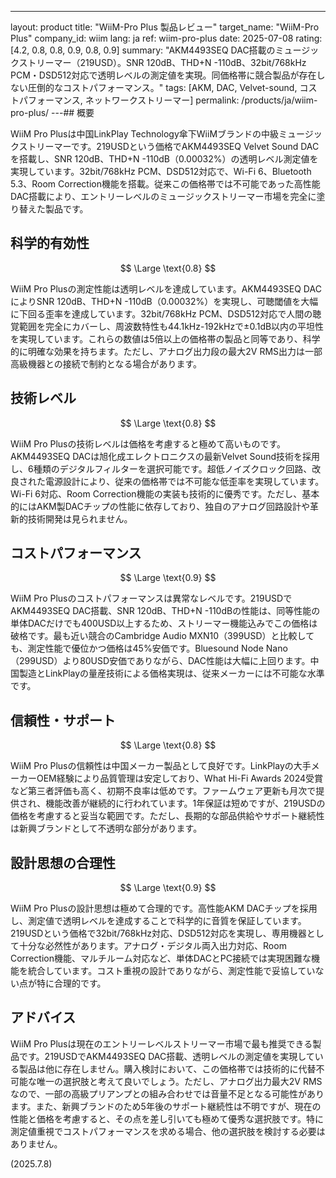 ---
layout: product
title: "WiiM-Pro Plus 製品レビュー"
target_name: "WiiM-Pro Plus"
company_id: wiim
lang: ja
ref: wiim-pro-plus
date: 2025-07-08
rating: [4.2, 0.8, 0.8, 0.9, 0.8, 0.9]
summary: "AKM4493SEQ DAC搭載のミュージックストリーマー（219USD）。SNR 120dB、THD+N -110dB、32bit/768kHz PCM・DSD512対応で透明レベルの測定値を実現。同価格帯に競合製品が存在しない圧倒的なコストパフォーマンス。"
tags: [AKM, DAC, Velvet-sound, コストパフォーマンス, ネットワークストリーマー]
permalink: /products/ja/wiim-pro-plus/
---## 概要

WiiM Pro Plusは中国LinkPlay Technology傘下WiiMブランドの中級ミュージックストリーマーです。219USDという価格でAKM4493SEQ Velvet Sound DACを搭載し、SNR 120dB、THD+N -110dB（0.00032%）の透明レベル測定値を実現しています。32bit/768kHz PCM、DSD512対応で、Wi-Fi 6、Bluetooth 5.3、Room Correction機能を搭載。従来この価格帯では不可能であった高性能DAC搭載により、エントリーレベルのミュージックストリーマー市場を完全に塗り替えた製品です。

## 科学的有効性

$$ \Large \text{0.8} $$

WiiM Pro Plusの測定性能は透明レベルを達成しています。AKM4493SEQ DACによりSNR 120dB、THD+N -110dB（0.00032%）を実現し、可聴閾値を大幅に下回る歪率を達成しています。32bit/768kHz PCM、DSD512対応で人間の聴覚範囲を完全にカバーし、周波数特性も44.1kHz-192kHzで±0.1dB以内の平坦性を実現しています。これらの数値は5倍以上の価格帯の製品と同等であり、科学的に明確な効果を持ちます。ただし、アナログ出力段の最大2V RMS出力は一部高級機器との接続で制約となる場合があります。

## 技術レベル

$$ \Large \text{0.8} $$

WiiM Pro Plusの技術レベルは価格を考慮すると極めて高いものです。AKM4493SEQ DACは旭化成エレクトロニクスの最新Velvet Sound技術を採用し、6種類のデジタルフィルターを選択可能です。超低ノイズクロック回路、改良された電源設計により、従来の価格帯では不可能な低歪率を実現しています。Wi-Fi 6対応、Room Correction機能の実装も技術的に優秀です。ただし、基本的にはAKM製DACチップの性能に依存しており、独自のアナログ回路設計や革新的技術開発は見られません。

## コストパフォーマンス

$$ \Large \text{0.9} $$

WiiM Pro Plusのコストパフォーマンスは異常なレベルです。219USDでAKM4493SEQ DAC搭載、SNR 120dB、THD+N -110dBの性能は、同等性能の単体DACだけでも400USD以上するため、ストリーマー機能込みでこの価格は破格です。最も近い競合のCambridge Audio MXN10（399USD）と比較しても、測定性能で優位かつ価格は45%安価です。Bluesound Node Nano（299USD）より80USD安価でありながら、DAC性能は大幅に上回ります。中国製造とLinkPlayの量産技術による価格実現は、従来メーカーには不可能な水準です。

## 信頼性・サポート

$$ \Large \text{0.8} $$

WiiM Pro Plusの信頼性は中国メーカー製品として良好です。LinkPlayの大手メーカーOEM経験により品質管理は安定しており、What Hi-Fi Awards 2024受賞など第三者評価も高く、初期不良率は低めです。ファームウェア更新も月次で提供され、機能改善が継続的に行われています。1年保証は短めですが、219USDの価格を考慮すると妥当な範囲です。ただし、長期的な部品供給やサポート継続性は新興ブランドとして不透明な部分があります。

## 設計思想の合理性

$$ \Large \text{0.9} $$

WiiM Pro Plusの設計思想は極めて合理的です。高性能AKM DACチップを採用し、測定値で透明レベルを達成することで科学的に音質を保証しています。219USDという価格で32bit/768kHz対応、DSD512対応を実現し、専用機器として十分な必然性があります。アナログ・デジタル両入出力対応、Room Correction機能、マルチルーム対応など、単体DACとPC接続では実現困難な機能を統合しています。コスト重視の設計でありながら、測定性能で妥協していない点が特に合理的です。

## アドバイス

WiiM Pro Plusは現在のエントリーレベルストリーマー市場で最も推奨できる製品です。219USDでAKM4493SEQ DAC搭載、透明レベルの測定値を実現している製品は他に存在しません。購入検討において、この価格帯では技術的に代替不可能な唯一の選択肢と考えて良いでしょう。ただし、アナログ出力最大2V RMSなので、一部の高級プリアンプとの組み合わせでは音量不足となる可能性があります。また、新興ブランドのため5年後のサポート継続性は不明ですが、現在の性能と価格を考慮すると、その点を差し引いても極めて優秀な選択肢です。特に測定値重視でコストパフォーマンスを求める場合、他の選択肢を検討する必要はありません。

(2025.7.8)